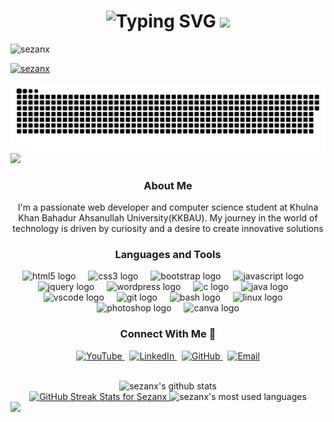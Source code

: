 <!--<h2 align="center">  السَّلاَمُ عَلَيْكُمْ  </h2> -->

<!--
<h1 align="center">Hi 👋, I'm SEZAN! <img height="80" src="https://media.tenor.com/sCfC2XDlVPYAAAAi/wlcm.gif"/></h1>
-->

<h1 align="center"><img src="https://readme-typing-svg.demolab.com?font=Normal&size=28&pause=1000&color=BB0000&width=290&lines=Hi+%F0%9F%91%8B%2C+I'm+SEZAN!" alt="Typing SVG" />
<img height="80" src="https://media.tenor.com/sCfC2XDlVPYAAAAi/wlcm.gif"/></h1>

<p align="left"> <img src="https://komarev.com/ghpvc/?username=sezanx&label=Profile%20views&color=0e75b6&style=flat" alt="sezanx" /> </p>

<p align="left"> <a href="https://github.com/ryo-ma/github-profile-trophy"><img src="https://github-profile-trophy.vercel.app/?username=sezanx" alt="sezanx" /></a> </p>

<picture>
  <source media="(prefers-color-scheme: dark)" srcset="https://raw.githubusercontent.com/sezanX/sezanX/output/github-snake-dark.svg" />
  <source media="(prefers-color-scheme: light)" srcset="https://raw.githubusercontent.com/sezanX/sezanX/output/github-snake.svg" />
  <img alt="github-snake" src="https://raw.githubusercontent.com/sezanX/sezanX/output/github-snake.svg" />
</picture>

<img src="https://user-images.githubusercontent.com/73097560/115834477-dbab4500-a447-11eb-908a-139a6edaec5c.gif">
<!--
<div align="center">
 <h4>🌱 I’m currently learning : </h4></div>
 Web Development,AI Technology & developing my skill on programming.
-->
<h3 align="center">About Me</h3>
<div align="center">
I'm a passionate web developer and computer science student at Khulna Khan Bahadur Ahsanullah University(KKBAU). My journey in the world of technology is driven by curiosity and a desire to create innovative solutions
</div>

<div align="center">
<h3>Languages and Tools</h3></div>
<div align="center">
  <img src="https://cdn.jsdelivr.net/gh/devicons/devicon/icons/html5/html5-original.svg" height="30" alt="html5 logo"  />
  <img width="12" />
  <img src="https://cdn.jsdelivr.net/gh/devicons/devicon/icons/css3/css3-original.svg" height="30" alt="css3 logo"  />
  <img width="12" />
  <img src="https://cdn.jsdelivr.net/gh/devicons/devicon/icons/bootstrap/bootstrap-original.svg" height="30" alt="bootstrap logo"  />
  <img width="12" />
  <img src="https://cdn.jsdelivr.net/gh/devicons/devicon/icons/javascript/javascript-original.svg" height="30" alt="javascript logo"  />
   <img width="12" />
  <img src="https://cdn.jsdelivr.net/gh/devicons/devicon/icons/jquery/jquery-original.svg" height="30" alt="jquery logo"  />
   <img width="12" />
   <img src="https://skillicons.dev/icons?i=wordpress" height="30" alt="wordpress logo"  />
  <img width="12" />
  <img src="https://cdn.jsdelivr.net/gh/devicons/devicon/icons/c/c-original.svg" height="30" alt="c logo"  />
  <img width="12" />
  <img src="https://cdn.jsdelivr.net/gh/devicons/devicon/icons/java/java-original.svg" height="30" alt="java logo"  />
  <img width="12" />
  <img src="https://cdn.jsdelivr.net/gh/devicons/devicon/icons/vscode/vscode-original.svg" height="30" alt="vscode logo"  />
  <img width="12" />
  <img src="https://cdn.jsdelivr.net/gh/devicons/devicon/icons/git/git-original.svg" height="30" alt="git logo"  />
  <img width="12" />
  <img src="https://cdn.jsdelivr.net/gh/devicons/devicon/icons/bash/bash-original.svg" height="30" alt="bash logo"  />
  <img width="12" />
  <img src="https://cdn.jsdelivr.net/gh/devicons/devicon/icons/linux/linux-original.svg" height="30" alt="linux logo"  />
  <img width="12" />
  <img src="https://cdn.jsdelivr.net/gh/devicons/devicon/icons/photoshop/photoshop-plain.svg" height="30" alt="photoshop logo"  />
  <img width="12" />
  <img src="https://cdn.jsdelivr.net/gh/devicons/devicon/icons/canva/canva-original.svg" height="30" alt="canva logo"  />
</div>

<div align="center">
  <h3>Connect With Me 🤝</h3>
  <div>
    <a href="https://www.youtube.com/c/SezanMahmood" target="_blank">
      <img src="https://img.shields.io/badge/YouTube-FF0000?style=for-the-badge&logo=youtube&logoColor=white" alt="YouTube" />
    </a>
    &nbsp;
    <a href="https://www.linkedin.com/in/sezanmahmood" target="_blank">
      <img src="https://img.shields.io/badge/LinkedIn-0077B5?style=for-the-badge&logo=linkedin&logoColor=white" alt="LinkedIn" />
    </a>
    &nbsp;
    <a href="https://github.com/sezanx" target="_blank">
      <img src="https://img.shields.io/badge/GitHub-100000?style=for-the-badge&logo=github&logoColor=white" alt="GitHub" />
    </a>
    &nbsp;
    <a href="mailto:contact@sezanmahmood.com">
      <img src="https://img.shields.io/badge/Email-D14836?style=for-the-badge&logo=gmail&logoColor=white" alt="Email" />
    </a>
  </div>
  
  <br />
  
<!--
  <p>

    <b>🌐 Visit my website: <a href="https://sezanmahmood.com">sezanmahmood.com</a></b>
-->
  </p>
</div>


<!--
###
<h4 align="left">Connect with me:</h4>

<div align="left">
  <a href="https://www.youtube.com/c/SezanMahmood" target="_blank">
    <img src="https://img.shields.io/static/v1?message=Youtube&logo=youtube&label=&color=FF0000&logoColor=white&labelColor=&style=flat" height="35" alt="youtube logo"  />
  </a>
  <a href="https://www.linkedin.com/in/sezanmahmood" target="_blank">
    <img src="https://img.shields.io/static/v1?message=LinkedIn&logo=linkedin&label=&color=0077B5&logoColor=white&labelColor=&style=flat" height="35" alt="linkedin logo"  />
  </a>
</div>

###
-->

<!--

<h3 align="left">Connect with me:</h3>
<p align="left">
<a href="https://linkedin.com/in/sezanmahmood" target="blank"><img align="center" src="https://raw.githubusercontent.com/rahuldkjain/github-profile-readme-generator/master/src/images/icons/Social/linked-in-alt.svg" alt="sezanmahmood" height="30" width="40" /></a>
<a href="https://www.youtube.com/c/sezanmahmood" target="blank"><img align="center" src="https://raw.githubusercontent.com/rahuldkjain/github-profile-readme-generator/master/src/images/icons/Social/youtube.svg" alt="sezanmahmood" height="30" width="40" /></a>
</p>

<h3 align="left">Languages and Tools:</h3>


<p align="left"> <a href="https://www.gnu.org/software/bash/" target="_blank" rel="noreferrer"> <img src="https://www.vectorlogo.zone/logos/gnu_bash/gnu_bash-icon.svg" alt="bash" width="40" height="40"/> </a> <a href="https://www.blender.org/" target="_blank" rel="noreferrer"> <img src="https://download.blender.org/branding/community/blender_community_badge_white.svg" alt="blender" width="40" height="40"/> </a> <a href="https://getbootstrap.com" target="_blank" rel="noreferrer"> <img src="https://raw.githubusercontent.com/devicons/devicon/master/icons/bootstrap/bootstrap-plain-wordmark.svg" alt="bootstrap" width="40" height="40"/> </a> <a href="https://www.cprogramming.com/" target="_blank" rel="noreferrer"> <img src="https://raw.githubusercontent.com/devicons/devicon/master/icons/c/c-original.svg" alt="c" width="40" height="40"/> </a> <a href="https://www.w3schools.com/css/" target="_blank" rel="noreferrer"> <img src="https://raw.githubusercontent.com/devicons/devicon/master/icons/css3/css3-original-wordmark.svg" alt="css3" width="40" height="40"/> </a> <a href="https://www.figma.com/" target="_blank" rel="noreferrer"> <img src="https://www.vectorlogo.zone/logos/figma/figma-icon.svg" alt="figma" width="40" height="40"/> </a> <a href="https://firebase.google.com/" target="_blank" rel="noreferrer"> <img src="https://www.vectorlogo.zone/logos/firebase/firebase-icon.svg" alt="firebase" width="40" height="40"/> </a> <a href="https://git-scm.com/" target="_blank" rel="noreferrer"> <img src="https://www.vectorlogo.zone/logos/git-scm/git-scm-icon.svg" alt="git" width="40" height="40"/> </a> <a href="https://www.w3.org/html/" target="_blank" rel="noreferrer"> <img src="https://raw.githubusercontent.com/devicons/devicon/master/icons/html5/html5-original-wordmark.svg" alt="html5" width="40" height="40"/> </a> <a href="https://www.java.com" target="_blank" rel="noreferrer"> <img src="https://raw.githubusercontent.com/devicons/devicon/master/icons/java/java-original.svg" alt="java" width="40" height="40"/> </a> <a href="https://developer.mozilla.org/en-US/docs/Web/JavaScript" target="_blank" rel="noreferrer"> <img src="https://raw.githubusercontent.com/devicons/devicon/master/icons/javascript/javascript-original.svg" alt="javascript" width="40" height="40"/> </a> <a href="https://www.linux.org/" target="_blank" rel="noreferrer"> <img src="https://raw.githubusercontent.com/devicons/devicon/master/icons/linux/linux-original.svg" alt="linux" width="40" height="40"/> </a> <a href="https://www.photoshop.com/en" target="_blank" rel="noreferrer"> <img src="https://raw.githubusercontent.com/devicons/devicon/master/icons/photoshop/photoshop-line.svg" alt="photoshop" width="40" height="40"/> </a> <a href="https://www.php.net" target="_blank" rel="noreferrer"> <img src="https://raw.githubusercontent.com/devicons/devicon/master/icons/php/php-original.svg" alt="php" width="40" height="40"/> </a> <a href="https://www.python.org" target="_blank" rel="noreferrer"> <img src="https://raw.githubusercontent.com/devicons/devicon/master/icons/python/python-original.svg" alt="python" width="40" height="40"/> </a> <a href="https://www.qt.io/" target="_blank" rel="noreferrer"> <img src="https://upload.wikimedia.org/wikipedia/commons/0/0b/Qt_logo_2016.svg" alt="qt" width="40" height="40"/> </a> </p>
-->


<div align="center">
  
  <!-- GitHub Stats -->
  <img src="https://github-readme-stats.vercel.app/api?username=sezanx&show_icons=true&locale=en" alt="sezanx's github stats"/>
  <br>

  <!-- GitHub Streak Stats -->

 <a href="https://git.io/streak-stats">
  <img src="https://streak-stats.demolab.com/?user=sezanx&theme=default&hide_border=true" alt="GitHub Streak Stats for Sezanx">
</a>
 
<!-- GitHub Streak Stats 
<img src="https://streak-stats.demolab.com?user=sezanX" alt="sezanX's streak stats"/>
<br>-->
 <!-- Most Used Languages -->
  <img src="https://github-readme-stats.vercel.app/api/top-langs?username=sezanx&show_icons=true&locale=en&layout=compact" alt="sezanx's most used languages"/> 


</div>




<!--
**sezanX/sezanX** is a ✨ _special_ ✨ repository because its `README.md` (this file) appears on your GitHub profile.

Here are some ideas to get you started:

- 🔭 I’m currently working on ...
- 🌱 I’m currently learning ...
- 👯 I’m looking to collaborate on ...
- 🤔 I’m looking for help with ...
- 💬 Ask me about ...
- 📫 How to reach me: ...
- 😄 Pronouns: ...
- ⚡ Fun fact: ...
-->

<!--
<div> <a href="https://github.com/sezanx" target="_blank"><img src="https://img.shields.io/badge/GitHub-100000?style=for-the-badge&logo=github&logoColor=white" target="_blank"></a>
</div><img src="https://user-images.githubusercontent.com/73097560/115834477-dbab4500-a447-11eb-908a-139a6edaec5c.gif"><h3 align="center">Statistics</h3>
<div align="center">
<a href="https://github.com/sezanx">
<img align="center" src="http://github-profile-summary-cards.vercel.app/api/cards/stats?username=sezanx&theme=2077" height="180em" />
<img align="center" src="http://github-profile-summary-cards.vercel.app/api/cards/most-commit-language?username=sezanx&theme=2077" height="180em" />
<img align="center" src="http://github-profile-summary-cards.vercel.app/api/cards/repos-per-language?username=sezanx&theme=2077" height="180em" />
<img align="center" src="http://github-profile-summary-cards.vercel.app/api/cards/productive-time?username=sezanx&theme=2077" height="180em" />
<img align="center" src="http://github-profile-summary-cards.vercel.app/api/cards/profile-details?username=sezanx&theme=2077" height="180em" />
</div>


<picture>
  <source media="(prefers-color-scheme: dark)" srcset="https://raw.githubusercontent.com/tobiasmeyhoefer/tobiasmeyhoefer/output/github-snake-dark.svg" />
  <source media="(prefers-color-scheme: light)" srcset="https://raw.githubusercontent.com/tobiasmeyhoefer/tobiasmeyhoefer/output/github-snake.svg" />
  <img alt="github-snake" src="https://raw.githubusercontent.com/tobiasmeyhoefer/tobiasmeyhoefer/output/github-snake.svg" />
</picture>
-->
<!--
<h4 align="center">Activity Graph:</h4>
<img align="center" src="https://github-readme-activity-graph.vercel.app/graph?username=sezanx&theme=2077"/>

-->
<img src="https://user-images.githubusercontent.com/73097560/115834477-dbab4500-a447-11eb-908a-139a6edaec5c.gif">
